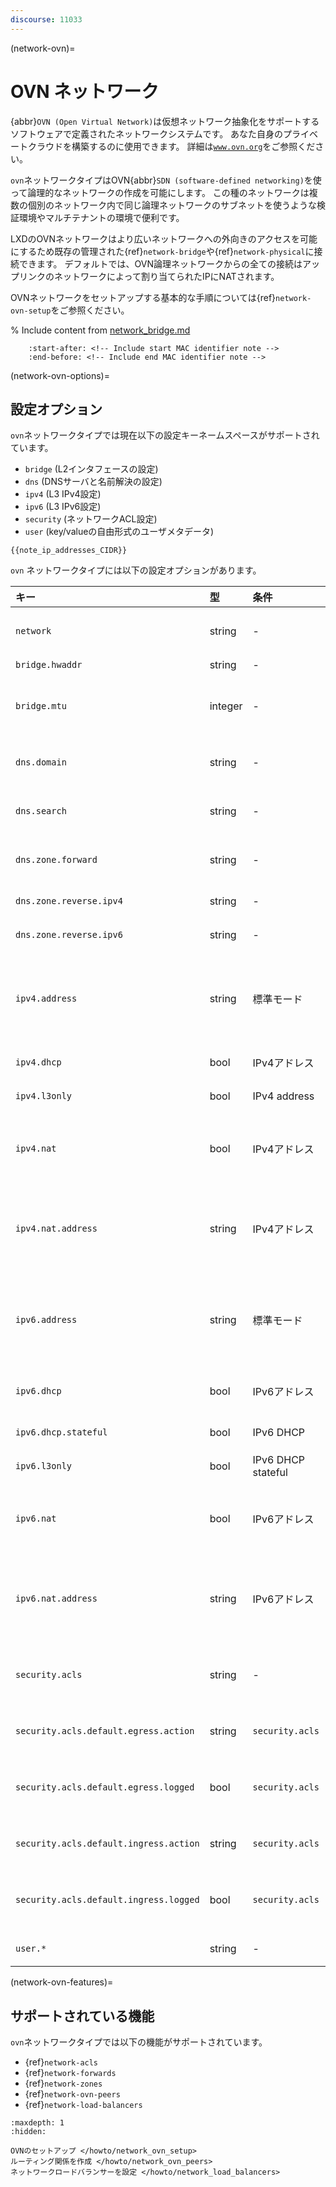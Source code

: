 ```yaml
---
discourse: 11033
---
```


(network-ovn)=
# OVN ネットワーク

<!-- Include start OVN intro -->
{abbr}`OVN (Open Virtual Network)`は仮想ネットワーク抽象化をサポートするソフトウェアで定義されたネットワークシステムです。
あなた自身のプライベートクラウドを構築するのに使用できます。
詳細は[`www.ovn.org`](https://www.ovn.org/)をご参照ください。
<!-- Include end OVN intro -->

`ovn`ネットワークタイプはOVN{abbr}`SDN (software-defined networking)`を使って論理的なネットワークの作成を可能にします。
この種のネットワークは複数の個別のネットワーク内で同じ論理ネットワークのサブネットを使うような検証環境やマルチテナントの環境で便利です。

LXDのOVNネットワークはより広いネットワークへの外向きのアクセスを可能にするため既存の管理された{ref}`network-bridge`や{ref}`network-physical`に接続できます。
デフォルトでは、OVN論理ネットワークからの全ての接続はアップリンクのネットワークによって割り当てられたIPにNATされます。

OVNネットワークをセットアップする基本的な手順については{ref}`network-ovn-setup`をご参照ください。

% Include content from [network_bridge.md](network_bridge.md)
```{include} network_bridge.md
    :start-after: <!-- Include start MAC identifier note -->
    :end-before: <!-- Include end MAC identifier note -->
```

(network-ovn-options)=
## 設定オプション

`ovn`ネットワークタイプでは現在以下の設定キーネームスペースがサポートされています。

- `bridge` (L2インタフェースの設定)
- `dns` (DNSサーバと名前解決の設定)
- `ipv4` (L3 IPv4設定)
- `ipv6` (L3 IPv6設定)
- `security` (ネットワークACL設定)
- `user` (key/valueの自由形式のユーザメタデータ)

```{note}
{{note_ip_addresses_CIDR}}
```

`ovn` ネットワークタイプには以下の設定オプションがあります。

キー                                   | 型      | 条件               | デフォルト                                                     | 説明
:--                                    | :--     | :--                | :--                                                            | :--
`network`                              | string  | -                  | -                                                              | 外部ネットワークへのアクセスに使うアップリンクのネットワーク
`bridge.hwaddr`                        | string  | -                  | -                                                              | ブリッジのMACアドレス
`bridge.mtu`                           | integer | -                  | `1442`                                                         | ブリッジのMTU(デフォルトではホストからホストへのGeneveトンネルを許可します)
`dns.domain`                           | string  | -                  | `lxd`                                                          | DHCPのクライアントに広告しDNSの名前解決に使用するドメイン
`dns.search`                           | string  | -                  | -                                                              | 完全なドメインサーチのカンマ区切りリスト(デフォルトは`dns.domain`の値)
`dns.zone.forward`                     | string  | -                  | -                                                              | 正引きDNSレコード用のDNSゾーン名のカンマ区切りリスト
`dns.zone.reverse.ipv4`                | string  | -                  | -                                                              | IPv4逆引きDNSレコード用のDNSゾーン名
`dns.zone.reverse.ipv6`                | string  | -                  | -                                                              | IPv6逆引きDNSレコード用のDNSゾーン名
`ipv4.address`                         | string  | 標準モード         | - (作成時の初期値: `auto`)                                     | ブリッジのIPv4アドレス(CIDR形式)。IPv4をオフにするには`none`、新しいランダムな未使用のサブネットを生成するには`auto`を指定。
`ipv4.dhcp`                            | bool    | IPv4アドレス       | `true`                                                         | DHCPを使ってアドレスを割り当てるかどうか
`ipv4.l3only`                          | bool    | IPv4 address       | `false`                                                        | layer 3 only モード を有効にするかどうか
`ipv4.nat`                             | bool    | IPv4アドレス       | `false` (`ipv4.address`が`auto`の場合の作成時の初期値: `true`) | NATするかどうか
`ipv4.nat.address`                     | string  | IPv4アドレス       | -                                                              | ネットワークからの外向きトラフィックに使用されるソースアドレス(アップリンクに`ovn.ingress_mode=routed`が必要)
`ipv6.address`                         | string  | 標準モード         | - (作成時の初期値: `auto`)                                     | ブリッジのIPv6アドレス(CIDR形式)。IPv6をオフにするには`none`、新しいランダムな未使用のサブネットを生成するには`auto`を指定。
`ipv6.dhcp`                            | bool    | IPv6アドレス       | `true`                                                         | DHCP上に追加のネットワーク設定を提供するかどうか
`ipv6.dhcp.stateful`                   | bool    | IPv6 DHCP          | `false`                                                        | DHCPを使ってアドレスを割り当てるかどうか
`ipv6.l3only`                          | bool    | IPv6 DHCP stateful | `false`                                                        | layer 3 only モード を有効にするかどうか
`ipv6.nat`                             | bool    | IPv6アドレス       | `false` (`ipv6.address`が`auto`の場合の作成時の初期値: `true`) | NATするかどうか
`ipv6.nat.address`                     | string  | IPv6アドレス       | -                                                              | ネットワークからの外向きトラフィックに使用されるソースアドレス(アップリンクに`ovn.ingress_mode=routed`が必要)
`security.acls`                        | string  | -                  | -                                                              | このネットワークに接続するNICに適用するネットワークACLのカンマ区切りリスト
`security.acls.default.egress.action`  | string  | `security.acls`    | `reject`                                                       | どのACLルールにもマッチしない外向きトラフィックに使うアクション
`security.acls.default.egress.logged`  | bool    | `security.acls`    | `false`                                                        | どのACLルールにもマッチしない外向きトラフィックをログ出力するかどうか
`security.acls.default.ingress.action` | string  | `security.acls`    | `reject`                                                       | どのACLルールにもマッチしない内向きトラフィックに使うアクション
`security.acls.default.ingress.logged` | bool    | `security.acls`    | `false`                                                        | どのACLルールにもマッチしない内向きトラフィックをログ出力するかどうか
`user.*`                               | string  | -                  | -                                                              | ユーザ指定の自由形式のキー／バリューペア

(network-ovn-features)=
## サポートされている機能

`ovn`ネットワークタイプでは以下の機能がサポートされています。

- {ref}`network-acls`
- {ref}`network-forwards`
- {ref}`network-zones`
- {ref}`network-ovn-peers`
- {ref}`network-load-balancers`

```{toctree}
:maxdepth: 1
:hidden:

OVNのセットアップ </howto/network_ovn_setup>
ルーティング関係を作成 </howto/network_ovn_peers>
ネットワークロードバランサーを設定 </howto/network_load_balancers>
```
